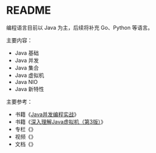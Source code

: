 # README

编程语言目前以 Java 为主，后续将补充 Go、Python 等语言。

主要内容：

* Java 基础
* Java 并发
* Java 集合
* Java 虚拟机
* Java NIO
* Java 新特性

主要参考：

* 书籍《[Java并发编程实战](https://book.douban.com/subject/10484692/)》
* 书籍《[深入理解Java虚拟机（第3版）](https://book.douban.com/subject/34907497/)》
* 专栏《》
* 视频《》
* 文档《》
